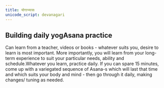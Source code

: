 ```yaml
---
title: योगाभ्यासः
unicode_script: devanagari
---
```


## Building daily yogAsana practice
Can learn from a teacher, videos or books - whatever suits you, desire to learn is most important. More importantly, you will learn from your long-term experience to suit your particular needs, ability and schedule.Whatever you learn, practice daily. If you can spare 15 minutes, come up with a variegated sequence of Asana-s which will last that time and which suits your body and mind - then go through it daily, making changes/ tuning as needed. 